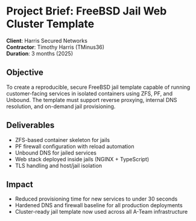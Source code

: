 # Project Brief: FreeBSD Jail Web Cluster Template

**Client**: Harris Secured Networks  
**Contractor**: Timothy Harris (TMinus36)  
**Duration**: 3 months (2025)

## Objective
To create a reproducible, secure FreeBSD jail template capable of running customer-facing services in isolated containers using ZFS, PF, and Unbound. The template must support reverse proxying, internal DNS resolution, and on-demand jail provisioning.

## Deliverables
- ZFS-based container skeleton for jails
- PF firewall configuration with reload automation
- Unbound DNS for jailed services
- Web stack deployed inside jails (NGINX + TypeScript)
- TLS handling and host/jail isolation

## Impact
- Reduced provisioning time for new services to under 30 seconds
- Hardened DNS and firewall baseline for all production deployments
- Cluster-ready jail template now used across all A-Team infrastructure

